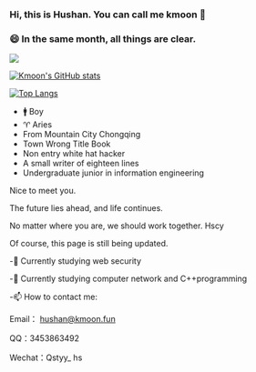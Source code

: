 ### Hi, this is Hushan. You can call me kmoon 👋

### 😄  In the same month, all things are clear.


[![](https://img.shields.io/badge/blog-kmoon-brightgreen?style=for-the-badge&logo=hexo)](https://kmoon.fun) 

[![Kmoon's GitHub stats](https://github-readme-stats.vercel.app/api?username=kmoonn&count_private=true&show_icons=true)](https://github.com/kmoonn)

[![Top Langs](https://github-readme-stats.vercel.app/api/top-langs/?username=kmoonn&layout=compact)](https://github.com/kmoonn)


-  🚹 Boy
-  ♈ Aries
- From Mountain City Chongqing
- Town Wrong Title Book
- Non entry white hat hacker
- A small writer of eighteen lines
- Undergraduate junior in information engineering


Nice to meet you.

The future lies ahead, and life continues.

No matter where you are, we should work together. Hscy

Of course, this page is still being updated.



-🔭  Currently studying web security

-🌱  Currently studying computer network and C++programming

-📫  How to contact me:

Email： hushan@kmoon.fun

QQ：3453863492

Wechat：Qstyy_ hs

